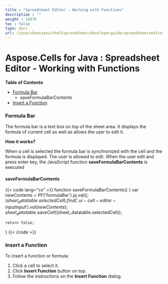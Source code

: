 ```yaml
---
title : "Spreadsheet Editor - Working with Functions" 
description : "" 
weight : 16878 
toc : false
type: docs
url: /java/showcases/html5spreadsheet/developerguide/spreadsheet+editor+-+working+with+functions/
---
```


# Aspose.Cells for Java : Spreadsheet Editor - Working with Functions


**Table of Contents**


*   [Formula Bar](#SpreadsheetEditor-WorkingwithFunctions-FormulaBar)
    *   saveFormulaBarContents
*   [Insert a Function](#SpreadsheetEditor-WorkingwithFunctions-InsertaFunction)


### Formula Bar

The formula bar is a text box on top of the sheet area. It displays the formula of current cell as well as allows the user to edit it.

**How it works?**

When a cell is selected the formula bar is synchronized with the cell and the formula is displayed. The user is allowed to edit. When the user edit and press enter key, the JavaScript function **saveFormulaBarContents** is executed

#### saveFormulaBarContents

{{< code lang="cs" >}}
function saveFormulaBarContents() {
    var newContents = PF('formulaBar').jq.val();
    $(sheet_datatable.selectedCell).find('.ui-cell-editor-input input').val(newContents);
    sheet_datatable.saveCell($(sheet_datatable.selectedCell));

    return false;
}
{{< /code >}}

### Insert a Function

To insert a function or formula:

1.  Click a cell to select it.
2.  Click **Insert Function** button on top.
3.  Follow the instructions on the **Insert Function** dialog.

